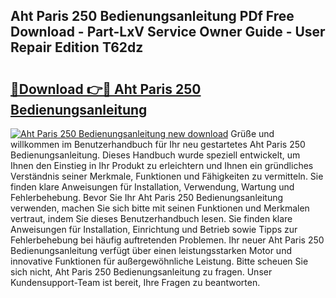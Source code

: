 ## Aht Paris 250 Bedienungsanleitung PDf Free Download - Part-LxV Service Owner Guide - User Repair Edition T62dz

# <h2><a href="http://df35ruh.blite.top/?on=Aht+Paris+250+Bedienungsanleitung">🔗Download 👉🔴 Aht Paris 250 Bedienungsanleitung</a></h2>

[![Aht Paris 250 Bedienungsanleitung new download](https://i.imgur.com/lujVjoI.png)](http://df35ruh.blite.top/?on=Aht+Paris+250+Bedienungsanleitung)
Grüße und willkommen im Benutzerhandbuch für Ihr neu gestartetes Aht Paris 250 Bedienungsanleitung. Dieses Handbuch wurde speziell entwickelt, um Ihnen den Einstieg in Ihr Produkt zu erleichtern und Ihnen ein gründliches Verständnis seiner Merkmale, Funktionen und Fähigkeiten zu vermitteln. Sie finden klare Anweisungen für Installation, Verwendung, Wartung und Fehlerbehebung. Bevor Sie Ihr Aht Paris 250 Bedienungsanleitung verwenden, machen Sie sich bitte mit seinen Funktionen und Merkmalen vertraut, indem Sie dieses Benutzerhandbuch lesen. Sie finden klare Anweisungen für Installation, Einrichtung und Betrieb sowie Tipps zur Fehlerbehebung bei häufig auftretenden Problemen. Ihr neuer Aht Paris 250 Bedienungsanleitung verfügt über einen leistungsstarken Motor und innovative Funktionen für außergewöhnliche Leistung. Bitte scheuen Sie sich nicht, Aht Paris 250 Bedienungsanleitung zu fragen. Unser Kundensupport-Team ist bereit, Ihre Fragen zu beantworten.
